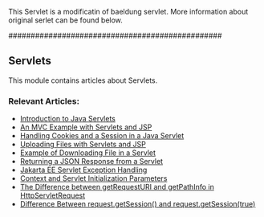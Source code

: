 This Servlet is a modificatin of baeldung servlet. More information about original serlet can be found below. 

################################################
## Servlets

This module contains articles about Servlets.

### Relevant Articles:
- [Introduction to Java Servlets](https://www.baeldung.com/intro-to-servlets)
- [An MVC Example with Servlets and JSP](https://www.baeldung.com/mvc-servlet-jsp)
- [Handling Cookies and a Session in a Java Servlet](https://www.baeldung.com/java-servlet-cookies-session)
- [Uploading Files with Servlets and JSP](https://www.baeldung.com/upload-file-servlet)
- [Example of Downloading File in a Servlet](https://www.baeldung.com/servlet-download-file)
- [Returning a JSON Response from a Servlet](https://www.baeldung.com/servlet-json-response)
- [Jakarta EE Servlet Exception Handling](https://www.baeldung.com/servlet-exceptions)
- [Context and Servlet Initialization Parameters](https://www.baeldung.com/context-servlet-initialization-param)
- [The Difference between getRequestURI and getPathInfo in HttpServletRequest](https://www.baeldung.com/http-servlet-request-requesturi-pathinfo)
- [Difference Between request.getSession() and request.getSession(true)](https://www.baeldung.com/java-request-getsession)
